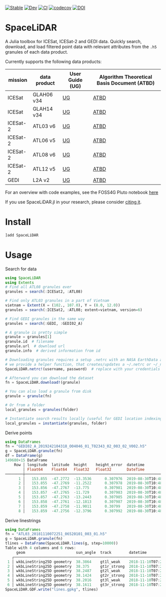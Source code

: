 
[![Stable](https://img.shields.io/badge/docs-stable-blue.svg)](https://evetion.github.io/SpaceLiDAR.jl/stable)
[![Dev](https://img.shields.io/badge/docs-dev-blue.svg)](https://evetion.github.io/SpaceLiDAR.jl/dev)
[![CI](https://github.com/evetion/SpaceLiDAR.jl/actions/workflows/CI.yml/badge.svg)](https://github.com/evetion/SpaceLiDAR.jl/actions/workflows/CI.yml)
[![codecov](https://codecov.io/gh/evetion/SpaceLiDAR.jl/branch/master/graph/badge.svg?token=nztwnGtIcY)](https://codecov.io/gh/evetion/SpaceLiDAR.jl)
[![DOI](https://zenodo.org/badge/241095197.svg)](https://zenodo.org/badge/latestdoi/241095197)

# SpaceLiDAR
A Julia toolbox for ICESat, ICESat-2 and GEDI data. Quickly search, download, and load filtered point data with relevant attributes from the `.h5` granules of each data product.

Currently supports the following data products:

| mission | data product | User Guide (UG) | Algorithm Theoretical Basis Document (ATBD)|
|--- |--- |--- |--- |
|ICESat| GLAH06 v34 | [UG](https://nsidc.org/sites/nsidc.org/files/MULTI-GLAH01-V033-V034-UserGuide.pdf) | [ATBD](https://eospso.nasa.gov/sites/default/files/atbd/ATBD-GLAS-02.pdf) |
|ICESat| GLAH14 v34 | [UG](https://nsidc.org/sites/nsidc.org/files/MULTI-GLAH01-V033-V034-UserGuide.pdf) | [ATBD](https://eospso.nasa.gov/sites/default/files/atbd/ATBD-GLAS-02.pdf) |
|ICESat-2| ATL03 v6 | [UG](https://nsidc.org/sites/default/files/documents/user-guide/atl03-v006-userguide.pdf)  | [ATBD](https://icesat-2.gsfc.nasa.gov/sites/default/files/page_files/ICESat2_ATL03_ATBD_r006.pdf) |
|ICESat-2| ATL06 v5 | [UG](https://nsidc.org/sites/default/files/documents/user-guide/atl06-v006-userguide.pdf)  | [ATBD](https://icesat-2.gsfc.nasa.gov/sites/default/files/page_files/ICESat2_ATL06_ATBD_r006.pdf) |
|ICESat-2| ATL08 v6 | [UG](https://nsidc.org/sites/default/files/documents/user-guide/atl08-v006-userguide.pdf) | [ATBD](https://nsidc.org/sites/default/files/documents/technical-reference/icesat2_atl08_atbd_v006_0.pdf) |
|ICESat-2| ATL12 v5 | [UG](https://nsidc.org/sites/default/files/documents/user-guide/atl12-v006-userguide.pdf) | [ATBD](https://icesat-2.gsfc.nasa.gov/sites/default/files/page_files/ICESat2_ATL12_ATBD_r006.pdf) |
|GEDI| L2A v2 | [UG](https://lpdaac.usgs.gov/documents/998/GEDI02_UserGuide_V21.pdf) | [ATBD](https://lpdaac.usgs.gov/documents/581/GEDI_WF_ATBD_v1.0.pdf) |

For an overview with code examples, see the FOSS4G Pluto notebook [here](https://www.evetion.nl/SpaceLiDAR.jl/dev/tutorial/foss4g_2021.jl.html)

If you use SpaceLiDAR.jl in your research, please consider [citing it](https://zenodo.org/badge/latestdoi/241095197).

# Install
```julia
]add SpaceLiDAR
```

# Usage
Search for data
```julia
using SpaceLiDAR
using Extents
# Find all ATL08 granules ever
granules = search(:ICESat2, :ATL08)

# Find only ATL03 granules in a part of Vietnam
vietnam = Extent(X = (102., 107.0), Y = (8.0, 12.0))
granules = search(:ICESat2, :ATL08; extent=vietnam, version=6)

# Find GEDI granules in the same way
granules = search(:GEDI, :GEDI02_A)

# A granule is pretty simple
granule = granules[1]
granule.id  # filename
granule.url  # download url
granule.info  # derived information from id

# Downloading granules requires a setup .netrc with an NASA EarthData account
# we provide a helper function, that creates/updates a ~/.netrc or ~/_netrc
SpaceLiDAR.netrc!(username, password)  # replace with your credentials

# Afterward you can download the dataset
fn = SpaceLiDAR.download!(granule)

# You can also load a granule from disk
granule = granule(fn)

# Or from a folder
local_granules = granules(folder)

# Instantiate search results locally (useful for GEDI location indexing)
local_granules = instantiate(granules, folder)
```

Derive points
```julia
using DataFrames
fn = "GEDI02_A_2019242104318_O04046_01_T02343_02_003_02_V002.h5"
g = SpaceLiDAR.granule(fn)
df = DataFrame(g)
149680×15 DataFrame
    Row │ longitude  latitude  height    height_error  datetime                 intensity  sensitivity  surface  quality  nmo ⋯
        │ Float64    Float64   Float32   Float32       DateTime                 Float32    Float32      Bool     Bool     UIn ⋯
────────┼──────────────────────────────────────────────────────────────────────────────────────────────────────────────────────
      1 │   153.855  -47.2772  -13.3536      0.307976  2019-08-30T10:48:21.047   393.969   -0.0671094      true    false      ⋯
      2 │   153.855  -47.2769  -11.2522      0.307978  2019-08-30T10:48:21.055   797.26     0.533529       true     true
      3 │   153.856  -47.2767  -13.775       0.307981  2019-08-30T10:48:21.063  1010.39     0.695938       true     true
      4 │   153.857  -47.2765  -11.729       0.307983  2019-08-30T10:48:21.071   852.614    0.544849       true     true
      5 │   153.857  -47.2763  -13.2443      0.307985  2019-08-30T10:48:21.080   980.66     0.620767       true     true      ⋯
      6 │   153.858  -47.2761  -12.1813      0.307987  2019-08-30T10:48:21.088   937.441    0.620531       true     true
      7 │   153.859  -47.2758  -11.9011      0.30799   2019-08-30T10:48:21.096  1235.02     0.73815        true     true
      8 │   153.859  -47.2756  -12.3796      0.307992  2019-08-30T10:48:21.104   854.127    0.545655       true     true
```


Derive linestrings
```julia
using DataFrames
fn = "ATL03_20181110072251_06520101_003_01.h5"
g = SpaceLiDAR.granule(fn)
tlines = DataFrame(SpaceLiDAR.lines(g, step=10000))
Table with 4 columns and 6 rows:
     geom                       sun_angle  track        datetime
   ┌───────────────────────────────────────────────────────────────────────────
 1 │ wkbLineString25D geometry  38.3864    gt1l_weak    2018-11-10T07:28:01.688
 2 │ wkbLineString25D geometry  38.375     gt1r_strong  2018-11-10T07:28:02.266
 3 │ wkbLineString25D geometry  38.2487    gt2l_weak    2018-11-10T07:28:04.474
 4 │ wkbLineString25D geometry  38.1424    gt2r_strong  2018-11-10T07:28:07.374
 5 │ wkbLineString25D geometry  38.2016    gt3l_weak    2018-11-10T07:28:05.051
 6 │ wkbLineString25D geometry  38.1611    gt3r_strong  2018-11-10T07:28:06.344
SpaceLiDAR.GDF.write("lines.gpkg", tlines)
```
